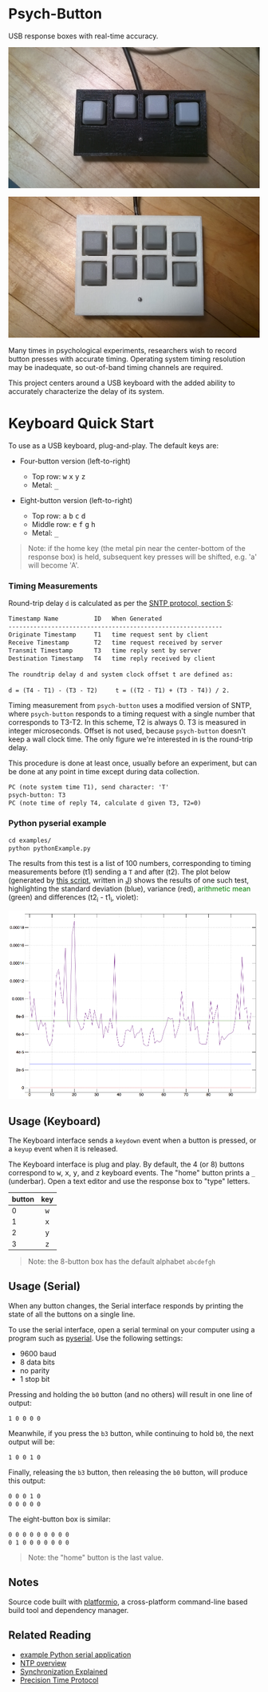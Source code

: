Psych-Button
============
USB response boxes with real-time accuracy.

![](images/four.jpg)

![](images/eight.jpg)

Many times in psychological experiments, researchers wish to record button presses with accurate timing.  Operating system timing resolution may be inadequate, so out-of-band timing channels are required.

This project centers around a USB keyboard with the added ability to accurately characterize the delay of its system.

# Keyboard Quick Start
To use as a USB keyboard, plug-and-play.  The default keys are:

* Four-button version (left-to-right)

  * Top row: <kbd>w</kbd> <kbd>x</kbd> <kbd>y</kbd> <kbd>z</kbd>
  * Metal: <kbd>_</kbd>

* Eight-button version (left-to-right)

  * Top row: <kbd>a</kbd> <kbd>b</kbd> <kbd>c</kbd> <kbd>d</kbd>
  * Middle row: <kbd>e</kbd> <kbd>f</kbd> <kbd>g</kbd> <kbd>h</kbd>
  * Metal: <kbd>_</kbd>

> Note: if the home key (the metal pin near the center-bottom of the response box) is held, subsequent key presses will be shifted, e.g. 'a' will become 'A'.

### Timing Measurements
Round-trip delay `d` is calculated as per the [SNTP protocol, section 5](https://tools.ietf.org/html/rfc4330#section-5):

    Timestamp Name          ID   When Generated
    ------------------------------------------------------------
    Originate Timestamp     T1   time request sent by client
    Receive Timestamp       T2   time request received by server
    Transmit Timestamp      T3   time reply sent by server
    Destination Timestamp   T4   time reply received by client

    The roundtrip delay d and system clock offset t are defined as:

    d = (T4 - T1) - (T3 - T2)     t = ((T2 - T1) + (T3 - T4)) / 2.

Timing measurement from `psych-button` uses a modified version of SNTP, where `psych-button` responds to a timing request with a single number that corresponds to T3-T2.  In this scheme, T2 is always 0.  T3 is measured in integer microseconds.  Offset is not used, because `psych-button` doesn't keep a wall clock time.  The only figure we're interested in is the round-trip delay.

This procedure is done at least once, usually before an experiment, but can be done at any point in time except during data collection.

    PC (note system time T1), send character: 'T'
    psych-button: T3
    PC (note time of reply T4, calculate d given T3, T2=0)

### Python pyserial example

    cd examples/
    python pythonExample.py

The results from this test is a list of 100 numbers, corresponding to timing measurements before (t1) sending a `T` and after (t2).  The plot below (generated by [this script](images/stats.ijs), written in [J](http://www.jsoftware.com/)) shows the results of one such test, highlighting the standard deviation (blue), variance (red), <span style="color: green">arithmetic mean</span> (green) and differences (t2<sub>i</sub> - t1<sub>i</sub>, violet):

![](images/round_trip_timing.png)

Usage (Keyboard)
----------------
The Keyboard interface sends a `keydown` event when a button is pressed, or a `keyup` event when it is released.

The Keyboard interface is plug and play.  By default, the 4 (or 8) buttons correspond to <kbd>w</kbd>, <kbd>x</kbd>, <kbd>y</kbd>, and <kbd>z</kbd> keyboard events.  The "home" button prints a `_` (underbar).  Open a text editor and use the response box to "type" letters.

| button | key          |
|--------|:------------:|
| 0      | <kbd>w</kbd> |
| 1      | <kbd>x</kbd> |
| 2      | <kbd>y</kbd> |
| 3      | <kbd>z</kbd> |

> Note: the 8-button box has the default alphabet `abcdefgh`

Usage (Serial)
--------------
When any button changes, the Serial interface responds by printing the state of all the buttons on a single line.

To use the serial interface, open a serial terminal on your computer using a program such as [pyserial](https://github.com/pyserial/pyserial).  Use the following settings:

* 9600 baud
* 8 data bits
* no parity
* 1 stop bit

Pressing and holding the `b0` button (and no others) will result in one line of output:

    1 0 0 0 0

Meanwhile, if you press the `b3` button, while continuing to hold `b0`, the next output will be:

    1 0 0 1 0

Finally, releasing the `b3` button, then releasing the `b0` button, will produce this output:

    0 0 0 1 0
    0 0 0 0 0

The eight-button box is similar:

    0 0 0 0 0 0 0 0 0
    0 1 0 0 0 0 0 0 0

> Note: the "home" button is the last value.

Notes
-----
Source code built with [platformio](http://platformio.org/#!/), a cross-platform command-line based build tool and dependency manager.

Related Reading
---------------
* [example Python serial application](http://eli.thegreenplace.net/2009/08/07/a-live-data-monitor-with-python-pyqt-and-pyserial/)
* [NTP overview](https://en.wikipedia.org/wiki/Network_Time_Protocol#Clock_synchronization_algorithm)
* [Synchronization Explained](http://www.ni.com/white-paper/11369/en/)
* [Precision Time Protocol](https://en.wikipedia.org/wiki/Precision_Time_Protocol)
